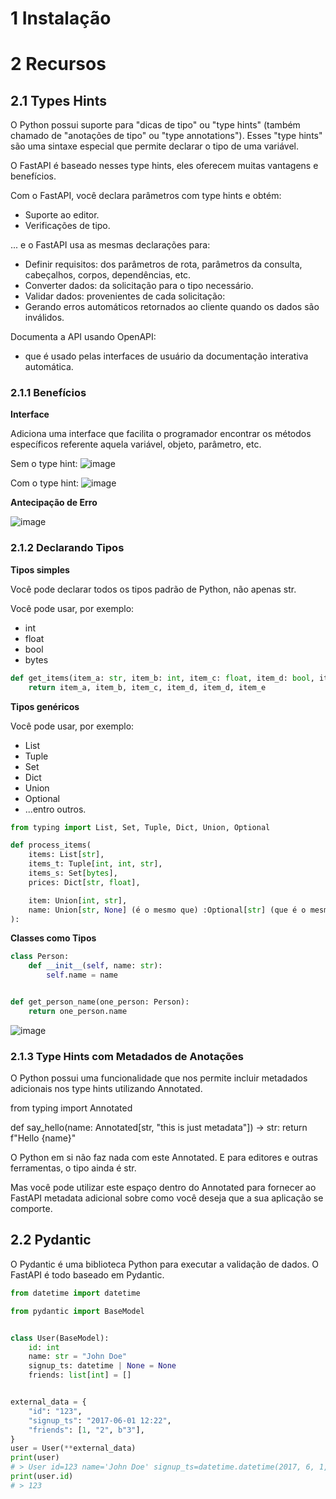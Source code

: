 # 1 Instalação

# 2 Recursos
## 2.1 Types Hints
O Python possui suporte para "dicas de tipo" ou "type hints" (também chamado de "anotações de tipo" ou "type annotations"). Esses "type hints" são uma sintaxe especial que permite declarar o tipo de uma variável.

O FastAPI é baseado nesses type hints, eles oferecem muitas vantagens e benefícios.

Com o FastAPI, você declara parâmetros com type hints e obtém:
- Suporte ao editor.
- Verificações de tipo.

... e o FastAPI usa as mesmas declarações para:

- Definir requisitos: dos parâmetros de rota, parâmetros da consulta, cabeçalhos, corpos, dependências, etc.
- Converter dados: da solicitação para o tipo necessário.
- Validar dados: provenientes de cada solicitação:
- Gerando erros automáticos retornados ao cliente quando os dados são inválidos.

Documenta a API usando OpenAPI:
- que é usado pelas interfaces de usuário da documentação interativa automática.

### 2.1.1 Benefícios
**Interface**

Adiciona uma interface que facilita o programador encontrar os métodos específicos referente aquela variável, objeto, parâmetro, etc.

Sem o type hint:
![image](https://github.com/user-attachments/assets/0d11ae68-f8d1-466c-b13d-afedece726ec)

Com o type hint:
![image](https://github.com/user-attachments/assets/b4bea5b0-18ab-4739-89f3-b0d0d83dc8b9)

**Antecipação de Erro**

![image](https://github.com/user-attachments/assets/c566fbe0-3953-4c9f-9b0b-9eab01054eae)

### 2.1.2 Declarando Tipos
**Tipos simples**

Você pode declarar todos os tipos padrão de Python, não apenas str.

Você pode usar, por exemplo:
- int
- float
- bool
- bytes

```python
def get_items(item_a: str, item_b: int, item_c: float, item_d: bool, item_e: bytes):
    return item_a, item_b, item_c, item_d, item_d, item_e
```

**Tipos genéricos**

Você pode usar, por exemplo:
- List
- Tuple
- Set
- Dict
- Union
- Optional
- ...entro outros.

```python
from typing import List, Set, Tuple, Dict, Union, Optional

def process_items(
    items: List[str],
    items_t: Tuple[int, int, str],
    items_s: Set[bytes],
    prices: Dict[str, float],

    item: Union[int, str],
    name: Union[str, None] (é o mesmo que) :Optional[str] (que é o mesmo que) :str | None
):
```

**Classes como Tipos**
```python
class Person:
    def __init__(self, name: str):
        self.name = name


def get_person_name(one_person: Person):
    return one_person.name
```

![image](https://github.com/user-attachments/assets/2f297b76-4881-4781-b162-d402ad6c52b9)

### 2.1.3 Type Hints com Metadados de Anotações
O Python possui uma funcionalidade que nos permite incluir metadados adicionais nos type hints utilizando Annotated.

from typing import Annotated


def say_hello(name: Annotated[str, "this is just metadata"]) -> str:
    return f"Hello {name}"

O Python em si não faz nada com este Annotated. E para editores e outras ferramentas, o tipo ainda é str.

Mas você pode utilizar este espaço dentro do Annotated para fornecer ao FastAPI metadata adicional sobre como você deseja que a sua aplicação se comporte.

## 2.2 Pydantic
O Pydantic é uma biblioteca Python para executar a validação de dados. O FastAPI é todo baseado em Pydantic.

```python
from datetime import datetime

from pydantic import BaseModel


class User(BaseModel):
    id: int
    name: str = "John Doe"
    signup_ts: datetime | None = None
    friends: list[int] = []


external_data = {
    "id": "123",
    "signup_ts": "2017-06-01 12:22",
    "friends": [1, "2", b"3"],
}
user = User(**external_data)
print(user)
# > User id=123 name='John Doe' signup_ts=datetime.datetime(2017, 6, 1, 12, 22) friends=[1, 2, 3]
print(user.id)
# > 123
```
